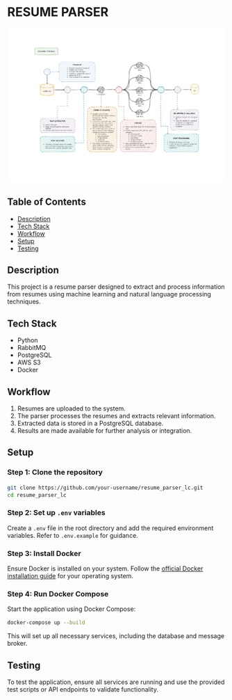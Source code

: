 # RESUME PARSER

![Resume Parser Workflow](readme-assets/resume_parser_page.jpg)

## Table of Contents
- [Description](#description)
- [Tech Stack](#tech-stack)
- [Workflow](#workflow)
- [Setup](#setup)
- [Testing](#testing)

## Description
This project is a resume parser designed to extract and process information from resumes using machine learning and natural language processing techniques.

## Tech Stack
- Python
- RabbitMQ
- PostgreSQL
- AWS S3
- Docker

## Workflow
1. Resumes are uploaded to the system.
2. The parser processes the resumes and extracts relevant information.
3. Extracted data is stored in a PostgreSQL database.
4. Results are made available for further analysis or integration.

## Setup

### Step 1: Clone the repository
```bash
git clone https://github.com/your-username/resume_parser_lc.git
cd resume_parser_lc
```

### Step 2: Set up `.env` variables
Create a `.env` file in the root directory and add the required environment variables. Refer to `.env.example` for guidance.

### Step 3: Install Docker
Ensure Docker is installed on your system. Follow the [official Docker installation guide](https://docs.docker.com/get-docker/) for your operating system.

### Step 4: Run Docker Compose
Start the application using Docker Compose:
```bash
docker-compose up --build
```
This will set up all necessary services, including the database and message broker.

## Testing
To test the application, ensure all services are running and use the provided test scripts or API endpoints to validate functionality.